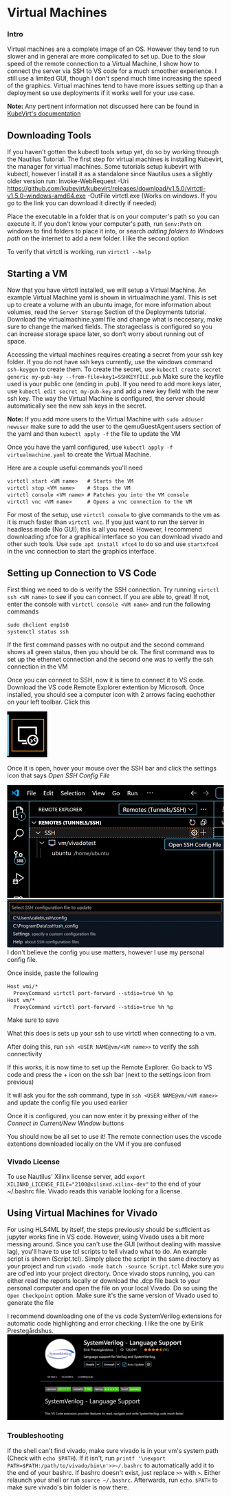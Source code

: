 # Virtual Machines
### Intro
Virtual machines are a complete image of an OS. However they tend to run slower and in general are more complicated to set up. Due to the slow speed of the remote connection to a Virtual Machine, I show how to connect the server via SSH to VS code for a much smoother experience. I still use a limited GUI, though I don't spend much time increasing the speed of the graphics. Virtual machines tend to have more issues setting up than a deployment so use deployments if it works well for your use case.

**Note:** Any pertinent information not discussed here can be found in [KubeVirt's documentation](https://kubevirt.io/user-guide/user_workloads/accessing_virtual_machines/)

## Downloading Tools

If you haven't gotten the kubectl tools setup yet, do so by working through the Nautilus Tutorial. The first step for virtual machines is installing Kubevirt, the manager for virtual machines. Some tutorials setup kubevirt with kubectl, however I install it as a standalone since Nautilus uses a slightly older version
run:
Invoke-WebRequest -Uri https://github.com/kubevirt/kubevirt/releases/download/v1.5.0/virtctl-v1.5.0-windows-amd64.exe -OutFile virtctl.exe
(Works on windows. If you go to the link you can download it directly if needed)

Place the executable in a folder that is on your computer's path so you can execute it. If you don't know your computer's path, run `$env:Path` on windows to find folders to place it into, or search *adding folders to Windows path* on the internet to add a new folder. I like the second option 

To verify that virtctl is working, run `virtctl --help` 


## Starting a VM
Now that you have virtctl installed, we will setup a Virtual Machine. An example Virtual Machine yaml is shown in virtualmachine.yaml. This is set up to create a volume with an ubuntu image, for more information about volumes, read the `Server Storage` Section of the Deployments tutorial. 
Download the virtualmachine.yaml file and change what is neccesary, make sure to change the marked fields. The storageclass is configured so you can increase storage space later, so don't worry about running out of space.

Accessing the virtual machines requires creating a secret from your ssh key folder. If you do not have ssh keys currently, use the windows command `ssh-keygen` to create them. To create the secret, use `kubectl create secret generic my-pub-key --from-file=key1=SSHKEYFILE.pub` Make sure the keyfile used is your public one (ending in .pub). If you need to add more keys later, use `kubectl edit secret my-pub-key` and add a new key field with the new ssh key. The way the Virtual Machine is configured, the server should automatically see the new ssh keys in the secret. 

**Note:** If you add more users to the Virtual Machine with `sudo adduser newuser` make sure to add the user to the qemuGuestAgent.users section of the yaml and then `kubectl apply -f` the file to update the VM

Once you have the yaml configured, use `kubectl apply -f virtualmachine.yaml` to create the Virtual Machine. 

Here are a couple useful commands you'll need
```
virtctl start <VM name>   # Starts the VM
virtctl stop <VM name>    # Stops the VM
virtctl console <VM name> # Patches you into the VM console
virtctl vnc <VM name>     # Opens a vnc connection to the VM
```
For most of the setup, use `virtctl console` to give commands to the vm as it is much faster than `virtctl vnc`. If you just want to run the server in headless mode (No GUI), this is all you need. However, I recommend downloading xfce for a graphical interface so you can download vivado and other such tools. Use `sudo apt install xfce4` to do so and use `startxfce4` in the vnc connection to start the graphics interface. 

## Setting up Connection to VS Code
First thing we need to do is verify the SSH connection. Try running `virtctl ssh <VM name>` to see if you can connect. If you are able to, great! If not, enter the console with `virtctl console <VM name>` and run the following commands
```
sudo dhclient enp1s0
systemctl status ssh
```
If the first command passes with no output and the second command shows all green status, then you should be ok. The first command was to set up the ethernet connection and the second one was to verify the ssh connection in the VM

Once you can connect to SSH, now it is time to connect it to VS code. Download the VS code Remote Explorer extention by Microsoft. Once installed, you should see a computer icon with 2 arrows facing eachother on your left toolbar. Click this

![Remote Explorer Icon](image-2.png)

Once it is open, hover your mouse over the SSH bar and click the settings icon that says *Open SSH Config File*

![SSH Config Settings Icon](image-1.png)
![Config Files](image-3.png)
I don't believe the config you use matters, however I use my personal config file.

Once inside, paste the following 

```
Host vmi/*
  ProxyCommand virtctl port-forward --stdio=true %h %p
Host vm/*
  ProxyCommand virtctl port-forward --stdio=true %h %p
```
Make sure to save


What this does is sets up your ssh to use virtctl when connecting to a vm.

After doing this, run `ssh <USER NAME@vm/<VM name>>` to verify the ssh connectivity

If this works, it is now time to set up the Remote Explorer. Go back to VS code and press the + icon on the ssh bar (next to the settings icon from previous)

It will ask you for the ssh command, type in `ssh <USER NAME@vm/<VM name>>` and update the config file you used earlier

Once it is configured, you can now enter it by pressing either of the *Connect in Current/New Window* buttons

You should now be all set to use it! The remote connection uses the vscode extentions downloaded locally on the VM if you are confused
### Vivado License

To use Nautilus' Xilinx license server, add 
`export XILINXD_LICENSE_FILE="2100@xilinxd.xilinx-dev"`
to the end of your ~/.bashrc file. Vivado reads this variable looking for a license. 
## Using Virtual Machines for Vivado

For using HLS4ML by itself, the steps previously should be sufficient as jupyter works fine in VS code. However, using Vivado uses a bit more messing around. Since you can't use the GUI (without dealing with massive lag), you'll have to use tcl scripts to tell vivado what to do. An example script is shown (Script.tcl). Simply place the script in the same directory as your project and run `vivado -mode batch -source Script.tcl` Make sure you are cd'ed into your project directory. Once vivado stops running, you can either read the reports locally or download the .dcp file back to your personal computer and open the file on your local Vivado. Do so using the `Open Checkpoint` option. Make sure it's the same version of Vivado used to generate the file

I recommend downloading one of the vs code SystemVerilog extensions for automatic code highlighting and error checking. I like the one by Eirik Prestegårdshus. 
![SystemVerilog Extension](image-4.png)

### Troubleshooting

If the shell can't find vivado, make sure vivado is in your vm's system path (Check with `echo $PATH`). If it isn't, run `printf '\nexport PATH=$PATH:/path/to/vivado/bin\n'>>~/.bashrc` to automatically add it to the end of your bashrc. If bashrc doesn't exist, just replace `>>` with `>`. Either relaunch your shell or run `source ~/.bashrc`. Afterwards, run `echo $PATH` to make sure vivado's bin folder is now there.
